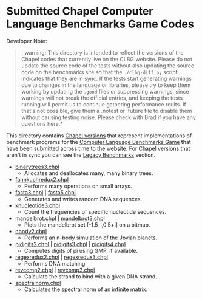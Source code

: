 # Submitted Chapel Computer Language Benchmarks Game Codes

Developer Note:

> : warning: This directory is intended to reflect the versions of the
  Chapel codes that currently live on the CLBG website. Please do not
  update the source code of the tests without also updating the source
  code on the benchmarks site so that the `./clbg-diff.py` script
  indicates that they are in sync.  If the tests start generating
  warnings due to changes in the language or libraries, please try to
  keep them working by updating the `.good` files or suppressing
  warnings, since warnings will not break the official entries, and
  keeping the tests running will permit us to continue gathering
  performance reults.  If that's not possible, give them a .notest or
  .future file to disable them without causing testing noise.  Please
  check with Brad if you have any questions here.*


This directory contains 
[Chapel versions](https://benchmarksgame-team.pages.debian.net/benchmarksgame/measurements/chapel.html)
that represent implementations of benchmark programs for the 
[Computer Language Benchmarks Game](https://benchmarksgame-team.pages.debian.net/benchmarksgame/index.html)
that have been submitted across time to the website. For Chapel versions that aren't in sync you can see the 
[Legacy Benchmarks](##legacy-benchmarks) section.

* [binarytrees3.chpl](https://benchmarksgame-team.pages.debian.net/benchmarksgame/program/binarytrees-chapel-3.html)
    * Allocates and deallocates many, many binary trees.
* [fannkuchredux2.chpl](https://benchmarksgame-team.pages.debian.net/benchmarksgame/program/fannkuchredux-chapel-2.html)
    * Performs many operations on small arrays.
* [fasta3.chpl](https://benchmarksgame-team.pages.debian.net/benchmarksgame/program/fasta-chapel-3.html) |
  [fasta5.chpl](https://benchmarksgame-team.pages.debian.net/benchmarksgame/program/fasta-chapel-5.html)
    * Generates and writes random DNA sequences.
* [knucleotide3.chpl](https://benchmarksgame-team.pages.debian.net/benchmarksgame/program/knucleotide-chapel-3.html)
    * Count the frequencies of specific nucleotide sequences.
* [mandelbrot.chpl](https://benchmarksgame-team.pages.debian.net/benchmarksgame/program/mandelbrot-chapel-1.html) |
  [mandelbrot3.chpl](https://benchmarksgame-team.pages.debian.net/benchmarksgame/program/mandelbrot-chapel-3.html)
    * Plots the mandelbrot set [-1.5-i,0.5+i] on a bitmap.
* [nbody2.chpl](https://benchmarksgame-team.pages.debian.net/benchmarksgame/program/nbody-chapel-2.html)
    * Performs an n-body simulation of the Jovian planets.
* [pidigits2.chpl](https://benchmarksgame-team.pages.debian.net/benchmarksgame/program/pidigits-chapel-2.html) |
  [pidigits3.chpl](https://benchmarksgame-team.pages.debian.net/benchmarksgame/program/pidigits-chapel-3.html) |
  [pidigits4.chpl](https://benchmarksgame-team.pages.debian.net/benchmarksgame/program/pidigits-chapel-4.html)
    * Computes digits of pi using GMP, if available.
* [regexredux2.chpl](https://benchmarksgame-team.pages.debian.net/benchmarksgame/program/regexredux-chapel-2.html) |
  [regexredux3.chpl](https://benchmarksgame-team.pages.debian.net/benchmarksgame/program/regexredux-chapel-3.html)
    * Performs DNA matching
* [revcomp2.chpl](https://benchmarksgame-team.pages.debian.net/benchmarksgame/program/revcomp-chapel-2.html) |
  [revcomp3.chpl](https://benchmarksgame-team.pages.debian.net/benchmarksgame/program/revcomp-chapel-3.html)
    * Calculate the strand to bind with a given DNA strand.
* [spectralnorm.chpl](https://benchmarksgame-team.pages.debian.net/benchmarksgame/program/spectralnorm-chapel-1.html)
    * Calculates the spectral norm of an infinite matrix.
